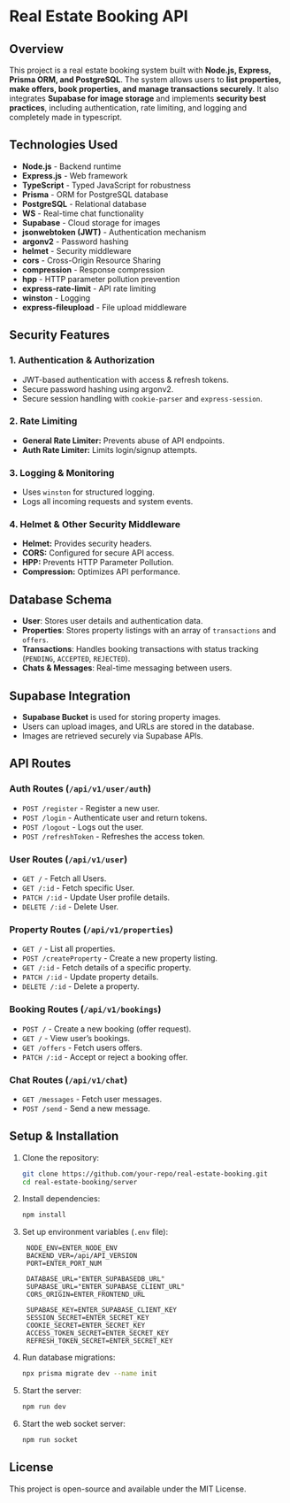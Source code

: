 # Real Estate Booking API

## Overview

This project is a real estate booking system built with **Node.js, Express, Prisma ORM, and PostgreSQL**. The system allows users to **list properties, make offers, book properties, and manage transactions securely**. It also integrates **Supabase for image storage** and implements **security best practices**, including authentication, rate limiting, and logging and completely made in typescript.

## Technologies Used

- **Node.js** - Backend runtime
- **Express.js** - Web framework
- **TypeScript** - Typed JavaScript for robustness
- **Prisma** - ORM for PostgreSQL database
- **PostgreSQL** - Relational database
- **WS** - Real-time chat functionality
- **Supabase** - Cloud storage for images
- **jsonwebtoken (JWT)** - Authentication mechanism
- **argonv2** - Password hashing
- **helmet** - Security middleware
- **cors** - Cross-Origin Resource Sharing
- **compression** - Response compression
- **hpp** - HTTP parameter pollution prevention
- **express-rate-limit** - API rate limiting
- **winston** - Logging
- **express-fileupload** - File upload middleware

## Security Features

### 1. **Authentication & Authorization**

- JWT-based authentication with access & refresh tokens.
- Secure password hashing using argonv2.
- Secure session handling with `cookie-parser` and `express-session`.

### 2. **Rate Limiting**

- **General Rate Limiter:** Prevents abuse of API endpoints.
- **Auth Rate Limiter:** Limits login/signup attempts.

### 3. **Logging & Monitoring**

- Uses `winston` for structured logging.
- Logs all incoming requests and system events.

### 4. **Helmet & Other Security Middleware**

- **Helmet:** Provides security headers.
- **CORS:** Configured for secure API access.
- **HPP:** Prevents HTTP Parameter Pollution.
- **Compression:** Optimizes API performance.

## Database Schema

- **User**: Stores user details and authentication data.
- **Properties**: Stores property listings with an array of `transactions` and `offers`.
- **Transactions**: Handles booking transactions with status tracking (`PENDING`, `ACCEPTED`, `REJECTED`).
- **Chats & Messages**: Real-time messaging between users.

## Supabase Integration

- **Supabase Bucket** is used for storing property images.
- Users can upload images, and URLs are stored in the database.
- Images are retrieved securely via Supabase APIs.

## API Routes

### **Auth Routes** (`/api/v1/user/auth`)

- `POST /register` - Register a new user.
- `POST /login` - Authenticate user and return tokens.
- `POST /logout` - Logs out the user.
- `POST /refreshToken` - Refreshes the access token.

### **User Routes** (`/api/v1/user`)

- `GET /` - Fetch all Users.
- `GET /:id` - Fetch specific User.
- `PATCH /:id` - Update User profile details.
- `DELETE /:id` - Delete User.

### **Property Routes** (`/api/v1/properties`)

- `GET /` - List all properties.
- `POST /createProperty` - Create a new property listing.
- `GET /:id` - Fetch details of a specific property.
- `PATCH /:id` - Update property details.
- `DELETE /:id` - Delete a property.

### **Booking Routes** (`/api/v1/bookings`)

- `POST /` - Create a new booking (offer request).
- `GET /` - View user’s bookings.
- `GET /offers` - Fetch users offers.
- `PATCH /:id` - Accept or reject a booking offer.

### **Chat Routes** (`/api/v1/chat`)

- `GET /messages` - Fetch user messages.
- `POST /send` - Send a new message.

## Setup & Installation

1. Clone the repository:
   ```sh
   git clone https://github.com/your-repo/real-estate-booking.git
   cd real-estate-booking/server
   ```
2. Install dependencies:
   ```sh
   npm install
   ```
3. Set up environment variables (`.env` file):

   ```env
    NODE_ENV=ENTER_NODE_ENV
    BACKEND_VER=/api/API_VERSION
    PORT=ENTER_PORT_NUM

    DATABASE_URL="ENTER_SUPABASEDB_URL"
    SUPABASE_URL="ENTER_SUPABASE_CLIENT_URL"
    CORS_ORIGIN=ENTER_FRONTEND_URL

    SUPABASE_KEY=ENTER_SUPABASE_CLIENT_KEY
    SESSION_SECRET=ENTER_SECRET_KEY
    COOKIE_SECRET=ENTER_SECRET_KEY
    ACCESS_TOKEN_SECRET=ENTER_SECRET_KEY
    REFRESH_TOKEN_SECRET=ENTER_SECRET_KEY
   ```

4. Run database migrations:
   ```sh
   npx prisma migrate dev --name init
   ```
5. Start the server:
   ```sh
   npm run dev
   ```
6. Start the web socket server:
   ```sh
   npm run socket
   ```

## License

This project is open-source and available under the MIT License.
